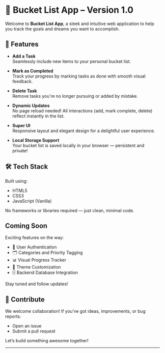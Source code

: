 # 📝 Bucket List App – Version 1.0

Welcome to **Bucket List App**, a sleek and intuitive web application to help you track the goals and dreams you want to accomplish. 

## 🚀 Features

- **Add a Task**  
  Seamlessly include new items to your personal bucket list.

- **Mark as Completed**  
  Track your progress by marking tasks as done with smooth visual feedback.

- **Delete Task**  
  Remove tasks you're no longer pursuing or added by mistake.

- **Dynamic Updates**  
  No page reload needed! All interactions (add, mark complete, delete) reflect instantly in the list.

- **Super UI**  
  Responsive layout and elegant design for a delightful user experience.

- **Local Storage Support**  
  Your bucket list is saved locally in your browser — persistent and private!

## 🛠️ Tech Stack

Built using:

- HTML5  
- CSS3  
- JavaScript (Vanilla)

No frameworks or libraries required — just clean, minimal code.

##  Coming Soon

Exciting features on the way:

- 🔐 User Authentication  
- 🗂️ Categories and Priority Tagging  
- 📊 Visual Progress Tracker  
- 🎨 Theme Customization  
- 🗄️ Backend Database Integration

Stay tuned and follow updates!

## 🙌 Contribute

We welcome collaboration! If you’ve got ideas, improvements, or bug reports:

- Open an issue  
- Submit a pull request  

Let’s build something awesome together!

---

